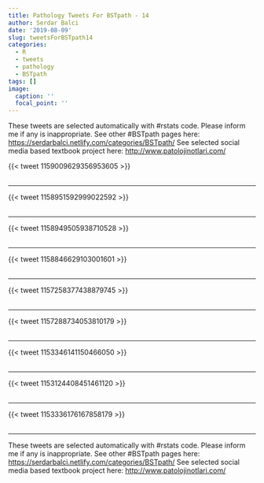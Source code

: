 ```yaml
---
title: Pathology Tweets For BSTpath - 14
author: Serdar Balci
date: '2019-08-09'
slug: tweetsForBSTpath14
categories:
  - R
  - tweets
  - pathology
  - BSTpath
tags: []
image:
  caption: ''
  focal_point: ''
---
```



These tweets are selected automatically with #rstats code. Please inform me if any is inappropriate.
See other #BSTpath pages here: https://serdarbalci.netlify.com/categories/BSTpath/ 
See selected social media based textbook project here: http://www.patolojinotlari.com/

{{< tweet 1159009629356953605 >}}
<br>
<br>
<hr>
{{< tweet 1158951592999022592 >}}
<br>
<br>
<hr>
{{< tweet 1158949505938710528 >}}
<br>
<br>
<hr>
{{< tweet 1158846629103001601 >}}
<br>
<br>
<hr>
{{< tweet 1157258377438879745 >}}
<br>
<br>
<hr>
{{< tweet 1157288734053810179 >}}
<br>
<br>
<hr>
{{< tweet 1153346141150466050 >}}
<br>
<br>
<hr>
{{< tweet 1153124408451461120 >}}
<br>
<br>
<hr>
{{< tweet 1153336176167858179 >}}
<br>
<br>
<hr>


These tweets are selected automatically with #rstats code. Please inform me if any is inappropriate.
See other #BSTpath pages here: https://serdarbalci.netlify.com/categories/BSTpath/ 
See selected social media based textbook project here: http://www.patolojinotlari.com/
